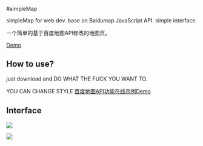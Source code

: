 #simpleMap 

simpleMap for web dev. base on Baidumap JavaScript API. simple interface.

一个简单的基于百度地图API修改的地图页。

[Demo](http://viggoz.com/simpleMap/)
## How to use?
just download and DO WHAT THE FUCK YOU WANT TO.

YOU CAN CHANGE STYLE [百度地图API功能在线示例Demo](http://developer.baidu.com/map/jsdemo.htm)

## Interface
![](http://ww2.sinaimg.cn/large/6cc4d03agw1f6opars9aqj20rs09mac2.jpg)

![](http://ww3.sinaimg.cn/large/6cc4d03agw1f6opbd3lzaj20rs09ndhy.jpg)
